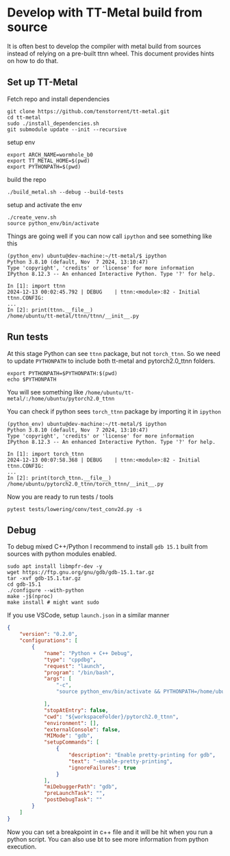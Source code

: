 # Develop with TT-Metal build from source
It is often best to develop the compiler with metal build from sources instead of relying on a pre-built ttnn wheel.
This document provides hints on how to do that.

## Set up TT-Metal
Fetch repo and install dependencies
```console
git clone https://github.com/tenstorrent/tt-metal.git
cd tt-metal
sudo ./install_dependencies.sh
git submodule update --init --recursive
```
setup env
```console
export ARCH_NAME=wormhole_b0
export TT_METAL_HOME=$(pwd) 
export PYTHONPATH=$(pwd) 
```
build the repo
```console
./build_metal.sh --debug --build-tests
```
setup and activate the env
```console
./create_venv.sh
source python_env/bin/activate
```

Things are going well if you can now call `ipython` and see something like this
```console
(python_env) ubuntu@dev-machine:~/tt-metal/$ ipython
Python 3.8.10 (default, Nov  7 2024, 13:10:47) 
Type 'copyright', 'credits' or 'license' for more information
IPython 8.12.3 -- An enhanced Interactive Python. Type '?' for help.

In [1]: import ttnn
2024-12-13 00:02:45.792 | DEBUG    | ttnn:<module>:82 - Initial ttnn.CONFIG:
...
In [2]: print(ttnn.__file__)
/home/ubuntu/tt-metal/ttnn/ttnn/__init__.py
```

## Run tests
At this stage Python can see `ttnn` package, but not `torch_ttnn`. So we need to update `PYTHONPATH` to include both tt-metal and pytorch2.0_ttnn folders.
```consle
export PYTHONPATH=$PYTHONPATH:$(pwd)
echo $PYTHONPATH
```
You will see something like `/home/ubuntu/tt-metal/:/home/ubuntu/pytorch2.0_ttnn`

You can check if python sees `torch_ttnn` package by importing it in `ipython`
```console
(python_env) ubuntu@dev-machine:~/tt-metal/$ ipython
Python 3.8.10 (default, Nov  7 2024, 13:10:47) 
Type 'copyright', 'credits' or 'license' for more information
IPython 8.12.3 -- An enhanced Interactive Python. Type '?' for help.

In [1]: import torch_ttnn
2024-12-13 00:07:58.368 | DEBUG    | ttnn:<module>:82 - Initial ttnn.CONFIG:
...
In [2]: print(torch_ttnn.__file__)
/home/ubuntu/pytorch2.0_ttnn/torch_ttnn/__init__.py
```

Now you are ready to run tests / tools
```console
pytest tests/lowering/conv/test_conv2d.py -s
```

## Debug
To debug mixed C++/Python I recommend to install `gdb 15.1` built from sources with python modules enabled.
```console
sudo apt install libmpfr-dev -y
wget https://ftp.gnu.org/gnu/gdb/gdb-15.1.tar.gz
tar -xvf gdb-15.1.tar.gz
cd gdb-15.1
./configure --with-python
make -j$(nproc)
make install # might want sudo
```

If you use VSCode, setup `launch.json` in a similar manner
```json
{
    "version": "0.2.0",
    "configurations": [
        {
            "name": "Python + C++ Debug",
            "type": "cppdbg",
            "request": "launch",
            "program": "/bin/bash",
            "args": [
                "-c",
                "source python_env/bin/activate && PYTHONPATH=/home/ubuntu/tt-metal/:/home/ubuntu/pytorch2.0_ttnn pytest tests/lowering/conv/test_conv2d.py -s"

            ],                   
            "stopAtEntry": false,
            "cwd": "${workspaceFolder}/pytorch2.0_ttnn",
            "environment": [],
            "externalConsole": false,
            "MIMode": "gdb",
            "setupCommands": [
                {
                    "description": "Enable pretty-printing for gdb",
                    "text": "-enable-pretty-printing",
                    "ignoreFailures": true
                }
            ],
            "miDebuggerPath": "gdb",
            "preLaunchTask": "",
            "postDebugTask": ""
        }
    ]
}
```

Now you can set a breakpoint in c++ file and it will be hit when you run a python script.
You can also use bt to see more information from python execution.
